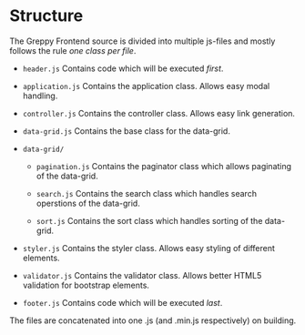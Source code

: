# Structure

The Greppy Frontend source is divided into multiple js-files and mostly follows
the rule *one class per file*.

* ``header.js`` Contains code which will be executed *first*.

* ``application.js`` Contains the application class. Allows easy modal handling.

* ``controller.js`` Contains the controller class. Allows easy link generation.

* ``data-grid.js`` Contains the base class for the data-grid.

* ``data-grid/``

    * ``pagination.js`` Contains the paginator class which allows paginating of the data-grid.

    * ``search.js`` Contains the search class which handles search operstions of the data-grid.

    * ``sort.js`` Contains the sort class which handles sorting of the data-grid.

* ``styler.js`` Contains the styler class. Allows easy styling of different elements.

* ``validator.js`` Contains the validator class. Allows better HTML5 validation for bootstrap elements.

* ``footer.js`` Contains code which will be executed *last*.

The files are concatenated into one .js (and .min.js respectively) on building.
